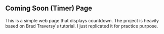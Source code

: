 ## Coming Soon (Timer) Page
This is a simple web page that displays countdown. The project is heavily based on Brad Traversy's tutorial. I just replicated it for practice purpose.




